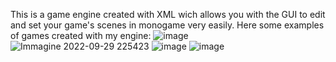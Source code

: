 This is a game engine created with XML wich allows you with the GUI to edit and set your game's scenes in monogame very easily.
Here some examples of games created with my engine:
![image](https://github.com/user-attachments/assets/fb2e6e3b-d04d-4fd9-9d70-f566f08c2568)
![Immagine 2022-09-29 225423](https://github.com/user-attachments/assets/b0d89d36-5b5d-40dd-90bd-7b12841bb5bb)
![image](https://github.com/user-attachments/assets/05fb5b09-8a28-4ab3-afb9-7f0dc2603cd3)
![image](https://github.com/user-attachments/assets/430db0c5-cac6-49bc-8ce1-e099b179247f)
